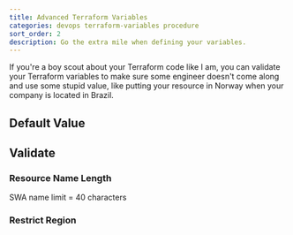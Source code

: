 ```yaml
---
title: Advanced Terraform Variables
categories: devops terraform-variables procedure
sort_order: 2
description: Go the extra mile when defining your variables.
---
```

If you're a boy scout about your Terraform code like I am, you can validate your Terraform variables to make sure some engineer doesn't come along and use some stupid value, like putting your resource in Norway when your company is located in Brazil.<!--more-->

## Default Value

## Validate

### Resource Name Length

SWA name limit = 40 characters

### Restrict Region